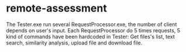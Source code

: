 # remote-assessment

The Tester.exe run several RequestProcessor.exe, the number of client depends on user's input.
Each RequestProcessor do 5 times requests, 5 kind of commands have been hardcoded in Tester: Get files's list,
text search, similarity analysis, upload file and download file.
